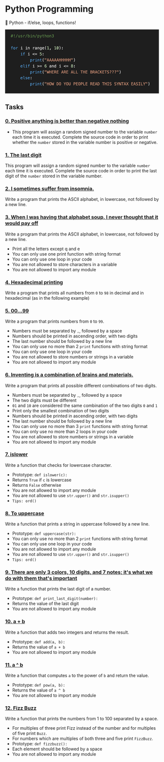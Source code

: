 # Python Programming

:snake: Python - if/else, loops, functions!

![for loop](image.png)

## Tasks

### [0. Positive anything is better than negative nothing](https://github.com/WennieL/holbertonschool-higher_level_programming/blob/master/python-if_else_loops_functions/0-positive_or_negative.py)
- This program will assign a random signed number to the variable `number` each time it is executed. Complete the source code in order to print whether the `number` stored in the variable number is positive or negative.

### [1. The last digit](https://github.com/WennieL/holbertonschool-higher_level_programming/blob/master/python-if_else_loops_functions/1-last_digit.py)
This program will assign a random signed number to the variable `number` each time it is executed. Complete the source code in order to print the last digit of the `number` stored in the variable number.

### [2. I sometimes suffer from insomnia. ](https://github.com/WennieL/holbertonschool-higher_level_programming/blob/master/python-if_else_loops_functions/2-print_alphabet.py)
Write a program that prints the ASCII alphabet, in lowercase, not followed by a new line.

### [3. When I was having that alphabet soup, I never thought that it would pay off](https://github.com/WennieL/holbertonschool-higher_level_programming/blob/master/python-if_else_loops_functions/3-print_alphabt.py)
Write a program that prints the ASCII alphabet, in lowercase, not followed by a new line.
- Print all the letters except q and e
- You can only use one print function with string format
- You can only use one loop in your code
- You are not allowed to store characters in a variable
- You are not allowed to import any module

### [4. Hexadecimal printing](https://github.com/WennieL/holbertonschool-higher_level_programming/blob/master/python-if_else_loops_functions/4-print_hexa.py)
Write a program that prints all numbers from `0` to `98` in decimal and in hexadecimal (as in the following example)

### [5. 00...99](https://github.com/WennieL/holbertonschool-higher_level_programming/blob/master/python-if_else_loops_functions/5-print_comb2.py)
Write a program that prints numbers from `0` to `99`.

- Numbers must be separated by `,`, followed by a space
- Numbers should be printed in ascending order, with two digits
- The last number should be followed by a new line
- You can only use no more than 2 `print` functions with string format
- You can only use one loop in your code
- You are not allowed to store numbers or strings in a variable
- You are not allowed to import any module

### [6. Inventing is a combination of brains and materials.](https://github.com/WennieL/holbertonschool-higher_level_programming/blob/master/python-if_else_loops_functions/6-print_comb3.py)
Write a program that prints all possible different combinations of two digits.

- Numbers must be separated by `,`, followed by a space
- The two digits must be different
- `01` and `10` are considered the same combination of the two digits `0` and `1`
- Print only the smallest combination of two digits
- Numbers should be printed in ascending order, with two digits
- The last number should be followed by a new line
- You can only use no more than 3 `print` functions with string format
- You can only use no more than 2 loops in your code
- You are not allowed to store numbers or strings in a variable
- You are not allowed to import any module

### [7. islower](https://github.com/WennieL/holbertonschool-higher_level_programming/blob/master/python-if_else_loops_functions/7-islower.py)
Write a function that checks for lowercase character.

- Prototype: ```def islower(c):```
- Returns `True` if `c` is lowercase
- Returns `False` otherwise
- You are not allowed to import any module
- You are not allowed to use `str.upper()` and `str.isupper()`
- `Tips: ord()`

### [8. To uppercase](https://github.com/WennieL/holbertonschool-higher_level_programming/blob/master/python-if_else_loops_functions/8-uppercase.py)
Write a function that prints a string in uppercase followed by a new line.

- Prototype: ```def uppercase(str):```
- You can only use no more than 2 `print` functions with string format
- You can only use one loop in your code
- You are not allowed to import any module
- You are not allowed to use `str.upper()` and `str.isupper()`
- `Tips: ord()`

### [9. There are only 3 colors, 10 digits, and 7 notes; it's what we do with them that's important](https://github.com/WennieL/holbertonschool-higher_level_programming/blob/master/python-if_else_loops_functions/9-print_last_digit.py)
Write a function that prints the last digit of a number.

- Prototype: ```def print_last_digit(number):```
- Returns the value of the last digit
- You are not allowed to import any module

### [10. a + b](https://github.com/WennieL/holbertonschool-higher_level_programming/blob/master/python-if_else_loops_functions/10-add.py)
Write a function that adds two integers and returns the result.

- Prototype: ```def add(a, b):```
- Returns the value of `a + b`
- You are not allowed to import any module

### [11. a ^ b](https://github.com/WennieL/holbertonschool-higher_level_programming/blob/master/python-if_else_loops_functions/11-pow.py)
Write a function that computes `a` to the power of `b` and return the value.

- Prototype: ```def pow(a, b):```
- Returns the value of `a ^ b`
- You are not allowed to import any module

### [12. Fizz Buzz](https://github.com/WennieL/holbertonschool-higher_level_programming/blob/master/python-if_else_loops_functions/12-fizzbuzz.py)
Write a function that prints the numbers from 1 to 100 separated by a space.

- For multiples of three print Fizz instead of the number and for multiples of five print `Buzz`.
- For numbers which are multiples of both three and five print `FizzBuzz`.
- Prototype: ```def fizzbuzz():```
- Each element should be followed by a space
- You are not allowed to import any module